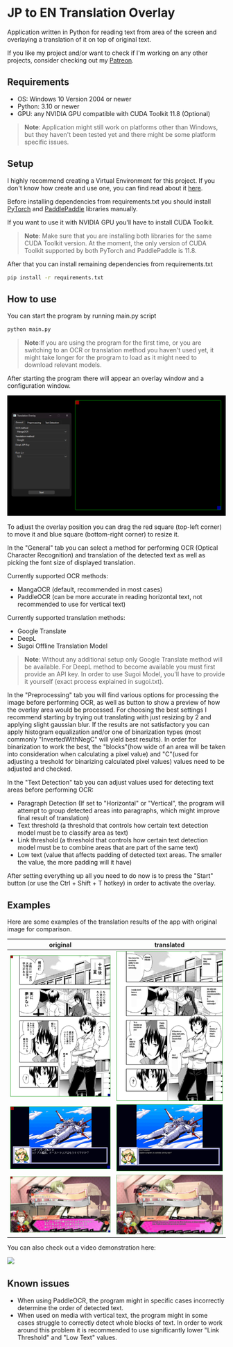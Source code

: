 # JP to EN Translation Overlay
Application written in Python for reading text from area of the screen and overlaying a translation of it on top of original text.

If you like my project and/or want to check if I'm working on any other projects, consider checking out my [Patreon](https://patreon.com/Lemiru?utm_medium=unknown&utm_source=join_link&utm_campaign=creatorshare_creator&utm_content=copyLink).

## Requirements
- OS: Windows 10 Version 2004 or newer
- Python: 3.10 or newer
- GPU: any NVIDIA GPU compatible with CUDA Toolkit 11.8 (Optional)

>**Note**: Application might still work on platforms other than Windows, but they haven't been tested yet and there might be some platform specific issues.

## Setup
I highly recommend creating a Virtual Environment for this project. If you don't know how create and use one, you can find read about it [here](https://www.geeksforgeeks.org/create-virtual-environment-using-venv-python/).

Before installing dependencies from requirements.txt you should install [PyTorch](https://pytorch.org/get-started/locally/#start-locally) and [PaddlePaddle](https://www.paddlepaddle.org.cn/en/install/quick?docurl=/documentation/docs/en/develop/install/pip/windows-pip_en.html) libraries manually.

If you want to use it with NVIDIA GPU you'll have to install CUDA Toolkit.
>**Note**: Make sure that you are installing both libraries for the same CUDA Toolkit version. At the moment, the only version of CUDA Toolkit supported by both PyTorch and PaddlePaddle is 11.8.

After that you can install remaining dependencies from requirements.txt
```bash
pip install -r requirements.txt
```
## How to use
You can start the program by running main.py script
```bash
python main.py
```
>**Note**:If you are using the program for the first time, or you are switching to an OCR or translation method you haven't used yet, it might take longer for the program to load as it might need to download relevant models.

After starting the program there will appear an overlay window and a configuration window.

![](images/application.png)

To adjust the overlay position you can drag the red square (top-left corner) to move it and blue square (bottom-right corner) to resize it.

In the "General" tab you can select a method for performing OCR (Optical Character Recognition) and translation of the detected text as well as picking the font size of displayed translation.

Currently supported OCR methods:
- MangaOCR (default, recommended in most cases)
- PaddleOCR (can be more accurate in reading horizontal text, not recommended to use for vertical text)

Currently supported translation methods:
- Google Translate
- DeepL
- Sugoi Offline Translation Model

>**Note**: Without any additional setup only Google Translate method will be available. For DeepL method to become available you must first provide an API key. In order to use Sugoi Model, you'll have to provide it yourself (exact process explained in sugoi.txt).

In the "Preprocessing" tab you will find various options for processing the image before performing OCR, as well as button to show a preview of how the overlay area would be processed. 
For choosing the best settings I recommend starting by trying out translating with just resizing by 2 and applying slight gaussian blur. 
If the results are not satisfactory you can apply histogram equalization and/or one of binarization types (most commonly "InvertedWithNegC" will yield best results).
In order for binarization to work the best, the "blocks"(how wide of an area will be taken into consideration when calculating a pixel value) and "C"(used for adjusting a treshold for binarizing calculated pixel values) values need to be adjusted and checked.


In the "Text Detection" tab you can adjust values used for detecting text areas before performing OCR:

- Paragraph Detection (If set to "Horizontal" or "Vertical", the program will attempt to group detected areas into paragraphs, which might improve final result of translation)
- Text threshold (a threshold that controls how certain text detection model must be to classify area as text)
- Link threshold (a threshold that controls how certain text detection model must be to combine areas that are part of the same text)
- Low text (value that affects padding of detected text areas. The smaller the value, the more padding will it have)

After setting everything up all you need to do now is to press the "Start" button (or use the Ctrl + Shift + T hotkey) in order to activate the overlay.

## Examples
Here are some examples of the translation results of the app with original image for comparison.

| original                      | translated                   |
|-------------------------------|------------------------------|
| ![](images/before/image1.png) | ![](images/after/image1.png) |
| ![](images/before/image2.png) | ![](images/after/image2.png) |
| ![](images/before/image3.png) | ![](images/after/image3.png) |

You can also check out a video demonstration here:

[![](http://img.youtube.com/vi/GjZB9QJZCFk/0.jpg)](https://youtu.be/GjZB9QJZCFk)

## Known issues
- When using PaddleOCR, the program might in specific cases incorrectly determine the order of detected text.
- When used on media with vertical text, the program might in some cases struggle to correctly detect whole blocks of text. In order to work around this problem it is recommended to use significantly lower "Link Threshold" and "Low Text" values.
